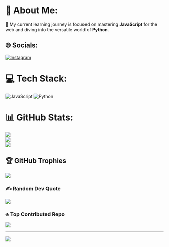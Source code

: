 # 💫 About Me:
🌱 My current learning journey is focused on mastering **JavaScript** for the web and diving into the versatile world of **Python**.<br>


## 🌐 Socials:
[![Instagram](https://img.shields.io/badge/Instagram-%23E4405F.svg?logo=Instagram&logoColor=white)](https://instagram.com/xdoniardiansyah) 

# 💻 Tech Stack:
![JavaScript](https://img.shields.io/badge/javascript-%23323330.svg?style=for-the-badge&logo=javascript&logoColor=%23F7DF1E) ![Python](https://img.shields.io/badge/python-3670A0?style=for-the-badge&logo=python&logoColor=ffdd54)
# 📊 GitHub Stats:
![](https://github-readme-stats.vercel.app/api?username=xdoniardiansyah&theme=blueberry&hide_border=false&include_all_commits=false&count_private=false)<br/>
![](https://nirzak-streak-stats.vercel.app/?user=xdoniardiansyah&theme=blueberry&hide_border=false)<br/>
![](https://github-readme-stats.vercel.app/api/top-langs/?username=xdoniardiansyah&theme=blueberry&hide_border=false&include_all_commits=false&count_private=false&layout=compact)

## 🏆 GitHub Trophies
![](https://github-profile-trophy.vercel.app/?username=xdoniardiansyah&theme=tokyonight&no-frame=true&no-bg=true&margin-w=4)

### ✍️ Random Dev Quote
![](https://quotes-github-readme.vercel.app/api?type=vetical&theme=tokyonight)

### 🔝 Top Contributed Repo
![](https://github-contributor-stats.vercel.app/api?username=xdoniardiansyah&limit=5&theme=tokyonight&combine_all_yearly_contributions=true)

---
[![](https://visitcount.itsvg.in/api?id=xdoniardiansyah&icon=5&color=0)](https://visitcount.itsvg.in)

<!-- Proudly created with GPRM ( https://gprm.itsvg.in ) -->
